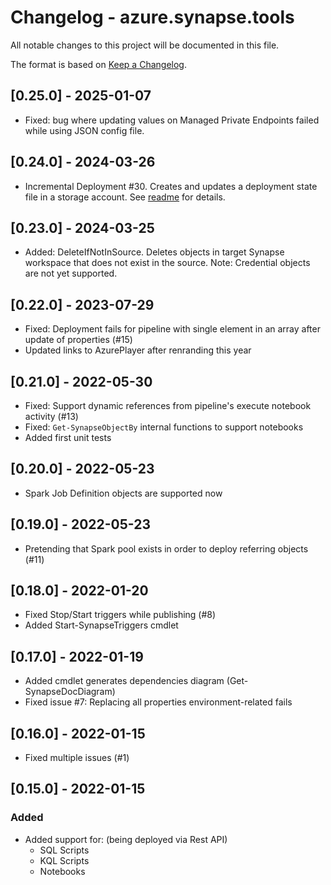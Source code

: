 # Changelog - azure.synapse.tools

All notable changes to this project will be documented in this file.

The format is based on [Keep a Changelog](https://keepachangelog.com/en/1.0.0/).

## [0.25.0] - 2025-01-07
* Fixed: bug where updating values on Managed Private Endpoints failed while using JSON config file.

## [0.24.0] - 2024-03-26
* Incremental Deployment #30. Creates and updates a deployment state file in a storage account. See [readme](README.md#incremental-deployment) for details.

## [0.23.0] - 2024-03-25
* Added: DeleteIfNotInSource. Deletes objects in target Synapse workspace that does not exist in the source. Note: Credential objects are not yet supported.

## [0.22.0] - 2023-07-29
* Fixed: Deployment fails for pipeline with single element in an array after update of properties (#15)
* Updated links to AzurePlayer after renranding this year

## [0.21.0] - 2022-05-30
* Fixed: Support dynamic references from pipeline's execute notebook activity (#13)
* Fixed: `Get-SynapseObjectBy` internal functions to support notebooks
* Added first unit tests

## [0.20.0] - 2022-05-23
* Spark Job Definition objects are supported now

## [0.19.0] - 2022-05-23
* Pretending that Spark pool exists in order to deploy referring objects (#11)

## [0.18.0] - 2022-01-20
* Fixed Stop/Start triggers while publishing (#8)
* Added Start-SynapseTriggers cmdlet

## [0.17.0] - 2022-01-19
* Added cmdlet generates dependencies diagram (Get-SynapseDocDiagram)
* Fixed issue #7: Replacing all properties environment-related fails

## [0.16.0] - 2022-01-15
* Fixed multiple issues (#1)

## [0.15.0] - 2022-01-15
### Added
* Added support for: (being deployed via Rest API)
  * SQL Scripts 
  * KQL Scripts
  * Notebooks

